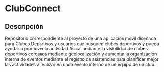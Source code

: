 # ClubConnect

## Descripción

Repositorio correspondiente al proyecto de una aplicacion movil diseñada para Clubes Deportivos y usuarios que busquen clubes deportivos y pueda ayudar a 
promover la actividad física mediante la visibilidad de clubes deportivos cercanos mediante geolocalización y aumentar la organización interna de eventos mediante el registro de asistencias para planificar mejor las actividades a realizar en cada evento interno de un equipo de un club.
